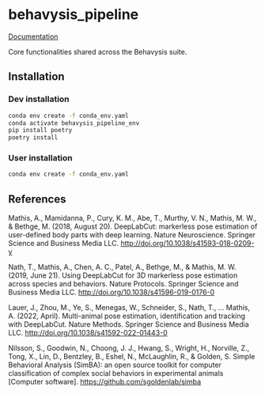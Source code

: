 # behavysis_pipeline

[Documentation](https://tlee08.github.io/behavysis_pipeline/)

Core functionalities shared across the Behavysis suite.

## Installation

### Dev installation

```bash
conda env create -f conda_env.yaml
conda activate behavysis_pipeline_env
pip install poetry
poetry install
```

### User installation

```bash
conda env create -f conda_env.yaml
```

## References

Mathis, A., Mamidanna, P., Cury, K. M., Abe, T., Murthy, V. N., Mathis, M. W., & Bethge, M. (2018, August 20). DeepLabCut: markerless pose estimation of user-defined body parts with deep learning. Nature Neuroscience. Springer Science and Business Media LLC. http://doi.org/10.1038/s41593-018-0209-y

Nath, T., Mathis, A., Chen, A. C., Patel, A., Bethge, M., & Mathis, M. W. (2019, June 21). Using DeepLabCut for 3D markerless pose estimation across species and behaviors. Nature Protocols. Springer Science and Business Media LLC. http://doi.org/10.1038/s41596-019-0176-0

Lauer, J., Zhou, M., Ye, S., Menegas, W., Schneider, S., Nath, T., … Mathis, A. (2022, April). Multi-animal pose estimation, identification and tracking with DeepLabCut. Nature Methods. Springer Science and Business Media LLC. http://doi.org/10.1038/s41592-022-01443-0

Nilsson, S., Goodwin, N., Choong, J. J., Hwang, S., Wright, H., Norville, Z., Tong, X., Lin, D., Bentzley, B., Eshel, N., McLaughlin, R., & Golden, S. Simple Behavioral Analysis (SimBA): an open source toolkit for computer classification of complex social behaviors in experimental animals [Computer software]. https://github.com/sgoldenlab/simba
